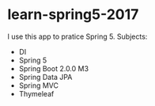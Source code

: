# learn-spring5-2017

I use this app to pratice Spring 5.
Subjects:
- DI
- Spring 5
- Spring Boot 2.0.0 M3
- Spring Data JPA
- Spring MVC
- Thymeleaf


